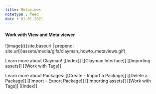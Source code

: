 ```yaml
---
title: Metaviews
notetype : feed
date : 01-01-2021
---
```


<h4><b>Work with View and Meta viewer</b></h4>
![image]({{site.baseurl | prepend: site.url}}assets/media/gifs/clayman_howto_metaviews.gif)


Learn more about Clayman!
[[Index]]
[[Clayman Interface]]
[[Importing assets]]
[[Work with Tags]]

Learn more about Packages:
[[Create - Import a Package]]
[[Delete a Package]]
[[Import - Export Package]]
[[Importing assets]]
[[Work with Tags]]
[[Index]]